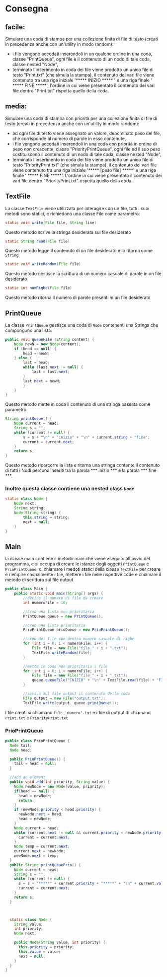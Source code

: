 # Consegna
## facile:
Simulare una coda di stampa per una collezione finita di file di testo 
(creati in precedenza anche con un'utility in modo random):
- i file vengono accodati inserendoli in un qualche ordine in una coda,
classe "PrintQueue", ogni file è il contenuto di un nodo di tale coda, 
classe nested "Node",
- terminato l'inserimento in coda dei file viene prodotto un unico file di testo 
"Print.txt" (che simula la stampa), il contenuto dei vari file viene contenuto 
tra una riga iniziale '***** INIZIO ***** ' e una riga finale  ' ***** FINE *****', 
l'ordine in cui viene presentato il contenuto dei vari file dentro "Print.txt" 
rispetta quello della coda.

## media:
Simulare una coda di stampa con priorità per una collezione finita di file di testo
(creati in precedenza anche con un'utility in modo random):
- ad ogni file di testo viene assegnato un valore, denominato peso del file,
che corrisponde al numero di parole in esso contenute,
- i file vengono accodati inserendoli in una coda con priorità in ordine di
peso non crescente, classe
  "PriorityPrintQueue", ogni file ed il suo peso costituiscono il contenuto
di un nodo di tale coda, classe
  nested "Node",
- terminato l'inserimento in coda dei file viene prodotto un unico
file di testo "PriorityPrint.txt" (che simula la stampa), il contenuto dei
vari file viene contenuto tra una riga iniziale '***** [peso file] *****' e una riga
finale ' ***** FINE *****'. L'ordine in cui viene presentato il contenuto dei vari file
dentro "PriorityPrint.txt" rispetta quello della coda.

## TextFile
La classe `TextFile` viene utilizzata per interagire con un file, tutti i suoi metodi
sono statici, e richiedono una classe File come parametro:
```java
static void write(File file, String line)
```
Questo metodo scrive la stringa desiderata sul file desiderato
```java
static String read(File file)
```
Questo metodo legge il contenuto di un file desiderato e lo ritorna come `String`
```java
static void writeRandom(File file)
```
Questo metodo gestisce la scrittura di un numero casuale di parole in un file desiderato
```java
static int numRighe(File file)
```
Questo metodo ritorna il numero di parole presenti in un file desiderato

## PrintQueue
La classe `PrintQueue` gestisce una coda di `Node` contenenti una Stringa
che compongono una lista:
```java
public void queueFile (String content) {
    Node newN = new Node(content);
    if (head == null) {
        head = newN;
    } else {
        last = head;
        while (last.next != null) {
            last = last.next;
        }
        last.next = newN;
        }
    }
}
```
Questo metodo mette in coda il contenuto di una stringa passata come parametro
```java
String printQueue() {
    Node current = head;
    String s = "";
    while (current != null) {
        s = s + "\n" + "inizio" + "\n" + current.string + "fine";
        current = current.next;
    }
    return s;
}
```
Questo metodo ripercorre la lista e ritorna una stringa contente
il contenuto di tutti i Nodi percorsi inseriti tra la parola
*** inizio *** e la parola *** fine ***.

### Inoltre questa classe contiene una nested class `Node`
```java
static class Node { 
    Node next;
    String string;
    Node(String string) {
        this.string = string;
        next = null;
    }
}
```

## Main
la classe main contiene il metodo main che viene eseguito all'avvio del programma,
e si occupa di creare le istanze degli oggetti `PrintQueue` e `PrioPrintQueue`,
di chiamare i medoti statici della classe `TextFile` per creare e riempire casualmente
i file, mettere i file nelle rispettive code e chiamare il metodo di scrittura sul file
output
```java
public class Main {
    public static void main(String[] args) {
        //decido il numero di file da creare
        int numeroFile = 10;

        //Creo una lista non prioritaria
        PrintQueue queue = new PrintQueue();

        //Creo una lista prioritaria
        PrioPrintQueue prioQueue = new PrioPrintQueue();

        //creo dei file con dentro numero casuale di righe
        for (int i = 0; i < numeroFile; i++) {
            File file = new File("file_" + i + ".txt");
            TextFile.writeRandom(file);
        }

        //metto in coda non prioritaria i file
        for (int i = 0; i < numeroFile; i++) {
            File file = new File("file_" + i + ".txt");
            queue.queueFile("INIZIO" + "\n" + TextFile.read(file) + "FINE" + "\n");
        }

        //scrivo sul file output il contenuto della coda
        File output = new File("output.txt");
        TextFile.write(output, queue.printQueue());
```
I file creati si chiamano `file_'numero'.txt` e i file di output di chiamano `Print.txt`
e `PriorityPrint.txt`


### PrioPrintQueue

```java
public class PrioPrintQueue {
  Node tail;
  Node head;

  public PrioPrintQueue() {
    tail = head = null;
  }

  //add an element
  public void add(int priority, String value) {
    Node newNode = new Node(value, priority);
    if(head == null) {
      head = newNode;
      return;
    }
    if (newNode.priority < head.priority) {
      newNode.next = head;
      head = newNode;
    }
    Node current = head;
    while (current.next != null && current.priority < newNode.priority && current.next.priority < newNode.priority) {
      current = current.next;
    }
    Node temp = current.next;
    current.next = newNode;
    newNode.next = temp;
  }
  public String printQueuePrio() {
    Node current = head;
    String s = "";
    while (current != null) {
      s = s + "*****" + current.priority + "*****" + "\n" + current.value + "******FINE******" + "\n";
      current = current.next;
    }
    return s;
  }



  static class Node {
    String value;
    int priority;
    Node next;

    public Node(String value, int priority) {
      this.priority = priority;
      this.value = value;
      next = null;
    }
  }
}
  
```

